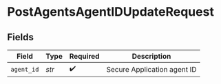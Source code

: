 # PostAgentsAgentIDUpdateRequest


## Fields

| Field                       | Type                        | Required                    | Description                 |
| --------------------------- | --------------------------- | --------------------------- | --------------------------- |
| `agent_id`                  | *str*                       | :heavy_check_mark:          | Secure Application agent ID |